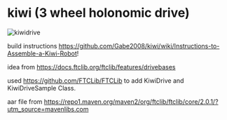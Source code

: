 # kiwi (3 wheel holonomic drive)
![kiwidrive](https://user-images.githubusercontent.com/90653423/169187839-7a299f56-82b7-4fef-9c61-f1525697cf21.jpg)

build instructions https://github.com/Gabe2008/kiwi/wiki/Instructions-to-Assemble-a-Kiwi-Robot!

idea from https://docs.ftclib.org/ftclib/features/drivebases

used https://github.com/FTCLib/FTCLib to add KiwiDrive and KiwiDriveSample Class. 

aar file from https://repo1.maven.org/maven2/org/ftclib/ftclib/core/2.0.1/?utm_source=mavenlibs.com

